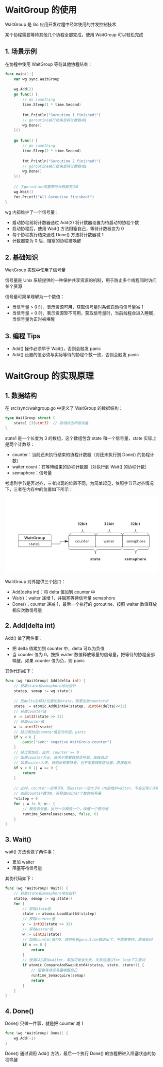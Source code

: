 # WaitGroup 的使用

WaitGroup 是 Go 应用开发过程中经常使用的并发控制技术

某个协程需要等待其他几个协程全部完成，使用 WaitGroup 可以轻松完成

## 1. 场景示例

在协程中使用 WaitGroup 等待其他协程结束：

```go
func main() {
	var wg sync.WaitGroup

	wg.Add(2)
	go func() {
		// do something
		time.Sleep(1 * time.Second)

		fmt.Println("Goroutine 1 finished!")
		// goroutine执行结束后将计数器减1
		wg.Done()
	}()

	go func() {
		// do something
		time.Sleep(2 * time.Second)

		fmt.Println("Goroutine 2 finished!")
		// goroutine执行结束后将计数器减1
		wg.Done()
	}()

    // 主goroutine阻塞等待计数器变为0
	wg.Wait()
	fmt.Printf("All Goroutine finished!")
}
```

 wg 内部维护了一个信号量：

- 启动协程前将计数器通过 Add(2) 将计数器设置为待启动的协程个数
- 启动协程后，使用 Wait() 方法阻塞自己，等待计数器变为 0
- 每个协程执行结束通过 Done() 方法将计数器减 1
- 计数器变为 0 后，阻塞的协程被唤醒

 ## 2. 基础知识

WaitGroup 实现中使用了信号量

信号量是 Unix 系统提供的一种保护共享资源的机制，用于防止多个线程同时访问某个资源

信号量可简单理解为一个数值：

- 当信号量 > 0 时，表示资源可用，获取信号量时系统自动将信号量减 1
- 当信号量 = 0 时，表示资源暂不可用，获取信号量时，当前线程会进入睡眠，当信号量为正时被唤醒

## 3. 编程 Tips

- Add() 操作必须早于 Wait()，否则会触发 panic
- Add() 设置的值必须与实际等待的协程个数一致，否则会触发 panic

# WaitGroup 的实现原理

## 1. 数据结构

在 src/sync/waitgroup.go 中定义了 WaitGroup 的数据结构：

```go
type WaitGroup struct {
	state1 [3]uint32  // 存储状态和信号量
}
```

state1 是一个长度为 3 的数组，这个数组包含 state 和一个信号量，state 实际上是两个计数器：

- counter：当前还未执行结束的协程计数器（对还未执行到 Done() 的协程计数）
- waiter count：在等待结束的协程计数器（对执行到 Wait() 的协程计数）
- semaphore：信号量

考虑到字节是否对齐，三者出现的位置不同，为简单起见，依照字节已对齐情况下，三者在内存中的位置如下所示：

![waitgroup](pic/waitgroup.png)

WaitGroup 对外提供三个接口：

- Add(delta int)：将 delta 值加到 counter 中
- Wait()：waiter 递增 1，并阻塞等待信号量 semaphore
- Done()：counter 递减 1，最后一个执行的 goroutine，按照 waiter 数值释放相应次数信号量

## 2. Add(delta int)

Add() 做了两件事：

- 把 delta 值累加到 counter 中，delta 可以为负值
- 当 counter 值为 0，按照 waiter 数值释放等量的信号量，把等待的协程全部唤醒，如果 counter 值为负，则 panic

其伪代码如下：

```go
func (wg *WaitGroup) Add(delta int) {
    // 获取state和semaphore地址指针
	statep, semap := wg.state()
    
    // 把delta左移32位累加到state，即累加到counter中
	state := atomic.AddUint64(statep, uint64(delta)<<32)
    // 获取counter值
	v := int32(state >> 32)
    // 获取waiter值
	w := uint32(state)
    // 经过累加后counter值变为负值，panic
	if v < 0 {
		panic("sync: negative WaitGroup counter")
	}
	// 经过累加后，此时，counter >= 0
    // 如果counter为正，说明不需要释放信号量，直接退出
    // 如果waiter为零，说明没有等待者，也不需要释放信号量，直接退出
	if v > 0 || w == 0 {
		return
	}
	
    // 此时，counter一定等于0，而waiter一定大于0（内部维护waiter，不会出现小于0的情况），
    // 先把counter置为0，再释放waiter个数的信号量
	*statep = 0
	for ; w != 0; w-- {
        // 释放信号量，执行一次释放一个，唤醒一个等待者
		runtime_Semrelease(semap, false, 0)
	}
}
```

## 3. Wait()

wait() 方法也做了两件事：

- 累加 waiter
- 阻塞等待信号量

其伪代码如下：

```go
func (wg *WaitGroup) Wait() {
    // 获取state和semaphore地址指针
	statep, semap := wg.state()
	for {
        // 获取state值
		state := atomic.LoadUint64(statep)
        // 获取counter值
		v := int32(state >> 32)
        // 获取waiter值
		w := uint32(state)
        // 如果counter值为0，说明所有goroutine都退出了，不需要等待，直接返回
		if v == 0 {
			return
		}
		// 使用CAS累加waiter，累加可能会失败，失败后通过for loop下次重试
		if atomic.CompareAndSwapUint64(statep, state, state+1) {
            // 阻塞等待信号量唤醒自己
			runtime_Semacquire(semap)
			return
		}
	}
}

```

## 4. Done()

Done() 只做一件事，就是把 counter 减 1

```go
func (wg *WaitGroup) Done() {
	wg.Add(-1)
}
```

Done() 通过调用 Add() 方法，最后一个执行 Done() 的协程把进入阻塞状态的协程唤醒